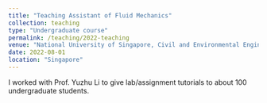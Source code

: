 ```yaml
---
title: "Teaching Assistant of Fluid Mechanics"
collection: teaching
type: "Undergraduate course"
permalink: /teaching/2022-teaching
venue: "National University of Singapore, Civil and Environmental Engineering"
date: 2022-08-01
location: "Singapore"
---
```


I worked with Prof. Yuzhu Li to give lab/assignment tutorials to about 100 undergraduate students.
